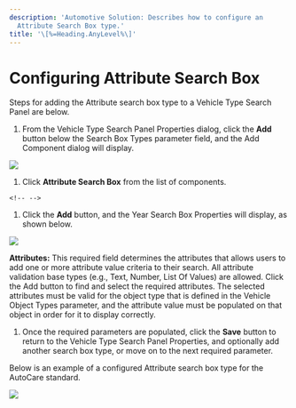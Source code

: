 ```yaml
---
description: 'Automotive Solution: Describes how to configure an
  Attribute Search Box type.'
title: '\[%=Heading.AnyLevel%\]'
---
```


Configuring Attribute Search Box
================================

Steps for adding the Attribute search box type to a Vehicle Type Search
Panel are below.

1.  From the Vehicle Type Search Panel Properties dialog, click the
    **Add** button below the Search Box Types parameter field, and the
    Add Component dialog will display.

![](../../../Resources/Images/AppMgr/Configuring/Add%20Component.png)

1.  Click **Attribute Search Box** from the list of components.

```{=html}
<!-- -->
```
1.  Click the **Add** button, and the Year Search Box Properties will
    display, as shown below.

![](../../../Resources/Images/AppMgr/Configuring/Attribute%20search%20card.png)

**Attributes:** This required field determines the attributes that
allows users to add one or more attribute value criteria to their
search. All attribute validation base types (e.g., Text, Number, List Of
Values) are allowed. Click the Add button to find and select the
required attributes. The selected attributes must be valid for the
object type that is defined in the Vehicle Object Types parameter, and
the attribute value must be populated on that object in order for it to
display correctly.

1.  Once the required parameters are populated, click the **Save**
    button to return to the Vehicle Type Search Panel Properties, and
    optionally add another search box type, or move on to the next
    required parameter.

Below is an example of a configured Attribute search box type for the
AutoCare standard.

![](../../../Resources/Images/AppMgr/Configuring/Attribute%20search%20card%20example.png)

